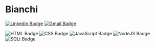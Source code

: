 # **Bianchi**

[![Linkedin Badge](https://img.shields.io/badge/-Felipe%20Bianchi-blue?style=flat-square&logo=Linkedin&logoColor=white&link=https://www.linkedin.com/in/felipe-bianchi-957127180/)](https://www.linkedin.com/in/felipe-bianchi-957127180/)   [![Gmail Badge](https://img.shields.io/badge/-felipe.silva20@estudante.ifto.edu.br-c14438?style=flat-square&logo=Gmail&logoColor=white&link=mailto:felipe.silva20@estudante.ifto.edu.br)](mailto:felipe.silva20@estudante.ifto.edu.br)



![HTML Badge](https://img.shields.io/badge/-HTML-orange)  ![CSS Badge](https://img.shields.io/badge/-CSS-blue)  ![JavaScript Badge](https://img.shields.io/badge/-JavaScript-yellow)      ![NodeJS Badge](https://img.shields.io/badge/-Node.js-green)  ![SQLt Badge](https://img.shields.io/badge/-SQL-blue)



